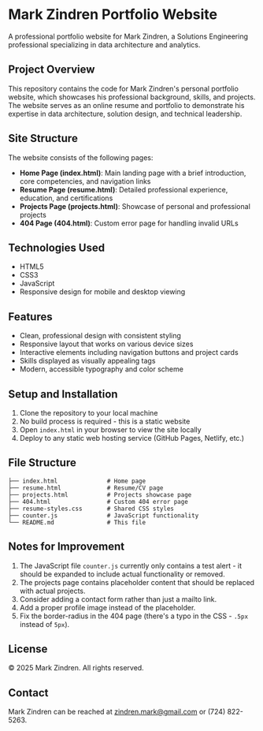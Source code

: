 # Mark Zindren Portfolio Website

A professional portfolio website for Mark Zindren, a Solutions Engineering professional specializing in data architecture and analytics.

## Project Overview

This repository contains the code for Mark Zindren's personal portfolio website, which showcases his professional background, skills, and projects. The website serves as an online resume and portfolio to demonstrate his expertise in data architecture, solution design, and technical leadership.

## Site Structure

The website consists of the following pages:

- **Home Page (index.html)**: Main landing page with a brief introduction, core competencies, and navigation links
- **Resume Page (resume.html)**: Detailed professional experience, education, and certifications
- **Projects Page (projects.html)**: Showcase of personal and professional projects
- **404 Page (404.html)**: Custom error page for handling invalid URLs

## Technologies Used

- HTML5
- CSS3
- JavaScript
- Responsive design for mobile and desktop viewing

## Features

- Clean, professional design with consistent styling
- Responsive layout that works on various device sizes
- Interactive elements including navigation buttons and project cards
- Skills displayed as visually appealing tags
- Modern, accessible typography and color scheme

## Setup and Installation

1. Clone the repository to your local machine
2. No build process is required - this is a static website
3. Open `index.html` in your browser to view the site locally
4. Deploy to any static web hosting service (GitHub Pages, Netlify, etc.)

## File Structure

```
├── index.html              # Home page
├── resume.html             # Resume/CV page
├── projects.html           # Projects showcase page
├── 404.html                # Custom 404 error page
├── resume-styles.css       # Shared CSS styles
├── counter.js              # JavaScript functionality
└── README.md               # This file
```

## Notes for Improvement

1. The JavaScript file `counter.js` currently only contains a test alert - it should be expanded to include actual functionality or removed.
2. The projects page contains placeholder content that should be replaced with actual projects.
3. Consider adding a contact form rather than just a mailto link.
4. Add a proper profile image instead of the placeholder.
5. Fix the border-radius in the 404 page (there's a typo in the CSS - `.5px` instead of `5px`).

## License

© 2025 Mark Zindren. All rights reserved.

## Contact

Mark Zindren can be reached at zindren.mark@gmail.com or (724) 822-5263.
